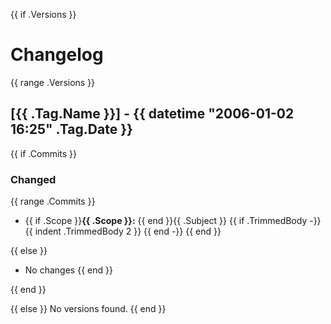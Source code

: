 {{ if .Versions }}
# Changelog

{{ range .Versions }}
## [{{ .Tag.Name }}] - {{ datetime "2006-01-02 16:25" .Tag.Date }}

{{ if .Commits }}
### Changed
{{ range .Commits }}
- {{ if .Scope }}**{{ .Scope }}:** {{ end }}{{ .Subject }}
  {{ if .TrimmedBody -}}
  {{ indent .TrimmedBody 2 }}
  {{ end -}}
  {{ end }}

{{ else }}
- No changes
  {{ end }}

{{ end }}

{{ else }}
No versions found.
{{ end }}
